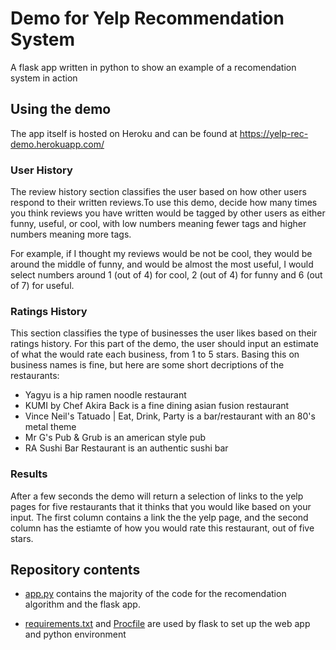 # Demo for Yelp Recommendation System

A flask app written in python to show an example of a recomendation system in action

## Using the demo
The app itself is hosted on Heroku and can be found at https://yelp-rec-demo.herokuapp.com/

### User History
The review history section classifies the user based on how other users respond to their written reviews.To use this demo, decide how many times you think reviews you have written would be tagged by other users as either funny, useful, or cool, with low numbers meaning fewer tags and higher numbers meaning more tags.

For example, if I thought my reviews would be not be cool, they would be around the middle of funny, and would be almost the most useful, I would select numbers around 1 (out of 4) for cool, 2 (out of 4) for funny and 6 (out of 7) for useful.

### Ratings History
This section classifies the type of businesses the user likes based on their ratings history. For this part of the demo, the user should input an estimate of what the would rate each business, from 1 to 5 stars. Basing this on business names is fine, but here are some short decriptions of the restaurants:

+ Yagyu is a hip ramen noodle restaurant
+ KUMI by Chef Akira Back is a fine dining asian fusion restaurant
+ Vince Neil's Tatuado | Eat, Drink, Party is a bar/restaurant with an 80's metal theme
+ Mr G's Pub & Grub is an american style pub
+ RA Sushi Bar Restaurant is an authentic sushi bar

### Results
After a few seconds the demo will return a selection of links to the yelp pages for five restaurants that it thinks that you would like based on your input. The first column contains a link the the yelp page, and the second column has the estiamte of how you would rate this restaurant, out of five stars.

## Repository contents

* [app.py](app.py) contains the majority of the code for the recomendation algorithm and the flask app.

* [requirements.txt](requirements.txt) and [Procfile](Procfile) are used by flask to set up the web app and python environment




